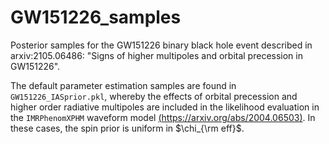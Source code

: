 # GW151226_samples
Posterior samples for the GW151226 binary black hole event described in arxiv:2105.06486: "Signs of higher multipoles and orbital precession in GW151226".

The default parameter estimation samples are found in ```GW151226_IASprior.pkl```, whereby the effects of orbital precession and higher order radiative multipoles are included in the likelihood evaluation in the ```IMRPhenomXPHM``` waveform model [(https://arxiv.org/abs/2004.06503)](https://arxiv.org/abs/2004.06503). In these cases, the spin prior is uniform in $`\chi_{\rm eff}`$.
